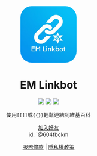 <div align="center">

<img src="logo.png" alt="logo" width="150" style="border-radius: 20%;"/>

# EM Linkbot

![](https://img.shields.io/badge/license-Apache2.0-blue) ![](https://img.shields.io/badge/version-1.0-brightgreen) [![](https://img.shields.io/badge/Author-毛哥EM-cyan)](https://edit-mr.github.io)

使用`[[]]`或`{{}}`輕鬆連結到維基百科

[加入好友](https://line.me/R/ti/p/%40604fbckm)  
id: `@604fbckm

[服務條款](服務條款.md) | [隱私權政策](隱私權政策.md)
</div>